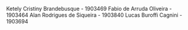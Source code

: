 Ketely Cristiny Brandebusque - 1903469
Fabio de Arruda Oliveira - 1903464
Alan Rodrigues de Siqueira - 1903840
Lucas Buroffi Cagnini - 1903694
